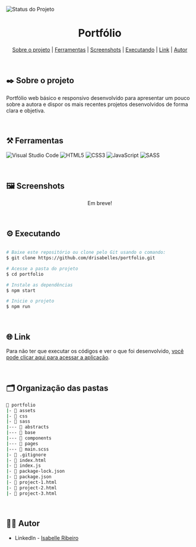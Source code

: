 ![Status do Projeto](https://img.shields.io/badge/STATUS-EM_DESENVOLVIMENTO-orange?style=none)

<div align="center">

# Portfólio

</div>

<div align="center">

[Sobre o projeto](#project) | [Ferramentas](#tools) | [Screenshots](#screenshots) | [Executando](#running) | [Link](#link) | [Autor](#autor)

</br>

</div>

## ✒️ Sobre o projeto <a name="project"></a>

Portfólio web básico e responsivo desenvolvido para apresentar um pouco sobre a autora e dispor os mais recentes projetos desenvolvidos de forma clara e objetiva.

</br>

## ⚒️ Ferramentas <a name="tools"></a>

![Visual Studio Code](https://img.shields.io/badge/Visual%20Studio%20Code-e4d2e4.svg?style=for-the-badge&logo=visual-studio-code&logoColor=black)
![HTML5](https://img.shields.io/badge/html5-e4d2e4.svg?style=for-the-badge&logo=html5&logoColor=black)
![CSS3](https://img.shields.io/badge/css3-e4d2e4.svg?style=for-the-badge&logo=css3&logoColor=black)
![JavaScript](https://img.shields.io/badge/javascript-e4d2e4.svg?style=for-the-badge&logo=javascript&logoColor=black)
![SASS](https://img.shields.io/badge/SASS-e4d2e4.svg?style=for-the-badge&logo=SASS&logoColor=black)

<br />

## 🖼️ Screenshots <a name="screenshots"></a>

<div align="center">

Em breve!

</div>

</br>

## ⚙️ Executando <a name="running"></a>

```bash

# Baixe este repositório ou clone pelo Git usando o comando:
$ git clone https://github.com/drisabelles/portfolio.git

# Acesse a pasta do projeto
$ cd portfolio

# Instale as dependências
$ npm start

# Inicie o projeto
$ npm run

```

</br>

## 🌐 Link <a name="link"></a>

Para não ter que executar os códigos e ver o que foi desenvolvido, <a href="#">você pode clicar aqui para acessar a aplicação</a>.

</br>

## 🗂️ Organização das pastas <a name="folders"></a>

```bash
📂 portfolio
|- 📁 assets
|- 📁 css
|- 📁 sass
|--- 📁 abstracts
|--- 📁 base
|--- 📁 components
|--- 📁 pages
|--- 📄 main.scss
|- 📄 .gitignore
|- 📄 index.html
|- 📄 index.js
|- 📄 package-lock.json
|- 📄 package.json
|- 📄 project-1.html
|- 📄 project-2.html
|- 📄 project-3.html
```

</br>

## 👩‍💻 Autor <a name="autor"></a>

- LinkedIn - [Isabelle Ribeiro](https://www.linkedin.com/in/drisabelles/)
